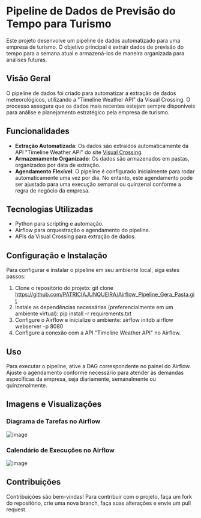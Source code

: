# Pipeline de Dados de Previsão do Tempo para Turismo

Este projeto desenvolve um pipeline de dados automatizado para uma empresa de turismo. O objetivo principal é extrair dados de previsão do tempo para a semana atual e armazená-los de maneira organizada para análises futuras.

## Visão Geral

O pipeline de dados foi criado para automatizar a extração de dados meteorológicos, utilizando a "Timeline Weather API" da Visual Crossing. O processo assegura que os dados mais recentes estejam sempre disponíveis para análise e planejamento estratégico pela empresa de turismo.

## Funcionalidades

- **Extração Automatizada**: Os dados são extraídos automaticamente da API "Timeline Weather API" do site [Visual Crossing](https://www.visualcrossing.com).
- **Armazenamento Organizado**: Os dados são armazenados em pastas, organizados por data de extração.
- **Agendamento Flexível**: O pipeline é configurado inicialmente para rodar automaticamente uma vez por dia. No entanto, este agendamento pode ser ajustado para uma execução semanal ou quinzenal conforme a regra de negócio da empresa.

## Tecnologias Utilizadas

- Python para scripting e automação.
- Airflow para orquestração e agendamento do pipeline.
- APIs da Visual Crossing para extração de dados.

## Configuração e Instalação

Para configurar e instalar o pipeline em seu ambiente local, siga estes passos:

1. Clone o repositório do projeto: git clone https://github.com/PATRICIAJUNQUEIRA/Airflow_Pipeline_Gera_Pasta.git
2. Instale as dependências necessárias (preferencialmente em um ambiente virtual):
   pip install -r requirements.txt
3. Configure o Airflow e inicialize o ambiente:
  airflow initdb
  airflow webserver -p 8080
4. Configure a conexão com a API "Timeline Weather API" no Airflow.

## Uso

Para executar o pipeline, ative a DAG correspondente no painel do Airflow. Ajuste o agendamento conforme necessário para atender às demandas específicas da empresa, seja diariamente, semanalmente ou quinzenalmente.

## Imagens e Visualizações

### Diagrama de Tarefas no Airflow
![image](https://github.com/PATRICIAJUNQUEIRA/Airflow_Pipeline_Gera_Pasta/assets/96187596/2d709f1b-ff88-4d3e-9883-74b0248aad3b)


### Calendário de Execuções no Airflow
![image](https://github.com/PATRICIAJUNQUEIRA/Airflow_Pipeline_Gera_Pasta/assets/96187596/4bc90108-cd42-4630-b244-1d13d96801a6)

## Contribuições

Contribuições são bem-vindas! Para contribuir com o projeto, faça um fork do repositório, crie uma nova branch, faça suas alterações e envie um pull request.



